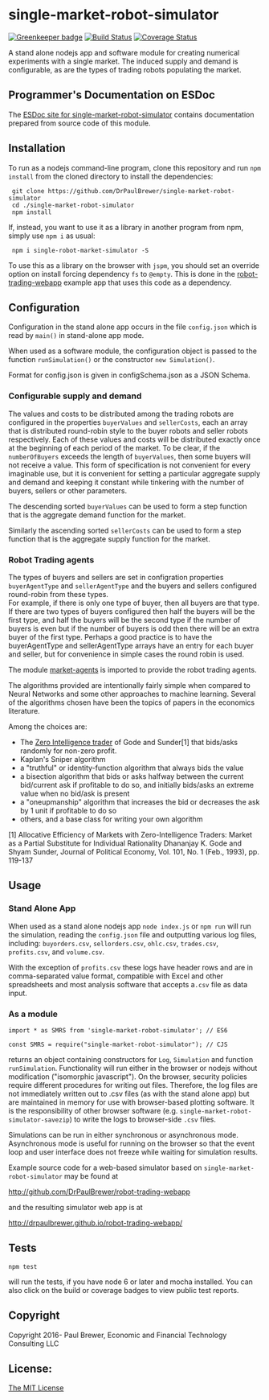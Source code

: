 single-market-robot-simulator
========

[![Greenkeeper badge](https://badges.greenkeeper.io/DrPaulBrewer/single-market-robot-simulator.svg)](https://greenkeeper.io/)
[![Build Status](https://travis-ci.org/DrPaulBrewer/single-market-robot-simulator.svg?branch=master)](https://travis-ci.org/DrPaulBrewer/single-market-robot-simulator)
[![Coverage Status](https://coveralls.io/repos/github/DrPaulBrewer/single-market-robot-simulator/badge.svg?branch=master)](https://coveralls.io/github/DrPaulBrewer/single-market-robot-simulator?branch=master)


A stand alone nodejs app and software module for creating numerical experiments with a single market.
The induced supply and demand is configurable, as are the types of trading robots populating the market.

## Programmer's Documentation on ESDoc

The [ESDoc site for single-market-robot-simulator](https://doc.esdoc.org/github.com/DrPaulBrewer/single-market-robot-simulator/) contains documentation prepared from source code of this module.

## Installation

To run as a nodejs command-line program, clone this repository and run `npm install` from the cloned
directory to install the dependencies:

     git clone https://github.com/DrPaulBrewer/single-market-robot-simulator
     cd ./single-market-robot-simulator
     npm install     

If, instead, you want to use it as a library in another program from npm, simply use `npm i` as usual:

     npm i single-robot-market-simulator -S

To use this as a library on the browser with `jspm`, you should set an override option on install forcing dependency `fs` to `@empty`. 
This is done in the [robot-trading-webapp](http://github.com/DrPaulBrewer/robot-trading-webapp) example app that uses this code as a dependency.
    
## Configuration

Configuration in the stand alone app occurs in the file `config.json` which is read by `main()` in stand-alone app mode.

When used as a software module, the configuration object is passed to the function `runSimulation()` or the constructor `new Simulation()`.
    
Format for config.json is given in configSchema.json as a JSON Schema.

### Configurable supply and demand

The values and costs to be distributed among the trading robots are 
configured in the properties `buyerValues` and `sellerCosts`, each an array that is distributed round-robin style to
the buyer robots and seller robots respectively.  Each of these values and costs will be distributed exactly once at the
beginning of each period of the market. To be clear, if the `numberOfBuyers` exceeds the length of `buyerValues`, then some
buyers will not receive a value. This form of specification is not convenient for every imaginable use, but it is 
convenient for setting a particular aggregate supply and demand and keeping it constant while tinkering with the number
of buyers, sellers or other parameters.

The descending sorted `buyerValues` can be used to form a step function that is the aggregate demand function for the market.

Similarly the ascending sorted `sellerCosts` can be used to form a step function that is the aggregate supply function for the market. 

### Robot Trading agents

The types of buyers and sellers are set in configration properties `buyerAgentType` and `sellerAgentType` and the buyers and sellers configured round-robin from these types.  
For example, if there is only one type of buyer, then all buyers are that type.  If there are two types of buyers configured
then half the buyers will be the first type, and half the buyers will be the second type if the number of buyers is even but
if the number of buyers is odd then there will be an extra buyer of the first type. Perhaps a good practice is to have
the buyerAgentType and sellerAgentType arrays have an entry for each buyer and seller, but for convenience in simple
cases the round robin is used.  

The module [market-agents](https://github.com/DrPaulBrewer/market-agents) is imported to provide the robot trading agents.  

The algorithms provided are intentionally fairly simple when compared to Neural Networks and some other approaches
to machine learning. Several of the algorithms chosen have been the topics of papers in the economics literature.

Among the choices are:

* The [Zero Intelligence trader](https://en.wikipedia.org/wiki/Zero-intelligence_trader) of Gode and Sunder[1] that bids/asks randomly for non-zero profit.
* Kaplan's Sniper algorithm
* a "truthful" or identity-function algorithm that always bids the value
* a bisection algorithm that bids or asks halfway between the current bid/current ask if profitable to do so, and initially bids/asks an extreme value when no bid/ask is present
* a "oneupmanship" algorithm that increases the bid or decreases the ask by 1 unit if profitable to do so
* others, and a base class for writing your own algorithm

[1] Allocative Efficiency of Markets with Zero-Intelligence Traders: Market as a Partial Substitute for Individual Rationality
Dhananjay K. Gode and Shyam Sunder, Journal of Political Economy, Vol. 101, No. 1 (Feb., 1993), pp. 119-137

## Usage 

### Stand Alone App

When used as a stand alone nodejs app `node index.js` or `npm run` will run the simulation, reading the `config.json` file and
outputting various log files, including: `buyorders.csv`, `sellorders.csv`, `ohlc.csv`, `trades.csv`, `profits.csv`, and `volume.csv`. 

With the exception of `profits.csv` these logs have header rows and are in comma-separated value format, compatible with
Excel and other spreadsheets and most analysis software that accepts  a`.csv` file as data input.

### As a module
    
    import * as SMRS from 'single-market-robot-simulator'; // ES6

    const SMRS = require("single-market-robot-simulator"); // CJS

returns an object containing constructors for `Log`, `Simulation` and function `runSimulation`.  Functionality
will run either in the browser or nodejs without modification ("isomorphic javascript").  On the browser, security policies
require different procedures for writing out files.  Therefore, the log files are not immediately written out to .csv files
(as with the stand alone app) but are maintained in memory for use with browser-based plotting software.  It is the 
responsibility of other browser software (e.g. `single-market-robot-simulator-savezip`) to write the logs to browser-side
`.csv` files.    

Simulations can be run in either synchronous or asynchronous mode.  Asynchronous mode is useful for running on the browser
so that the event loop and user interface does not freeze while waiting for simulation results.

Example source code for a web-based simulator based on `single-market-robot-simulator` may be found at

http://github.com/DrPaulBrewer/robot-trading-webapp

and the resulting simulator web app is at

http://drpaulbrewer.github.io/robot-trading-webapp/

## Tests

    npm test
    
will run the tests, if you have node 6 or later and mocha installed.  You can also click on the build or coverage badges to view public test reports.

## Copyright 

Copyright 2016- Paul Brewer, Economic and Financial Technology Consulting LLC

## License: 

[The MIT License](./LICENSE.md)



